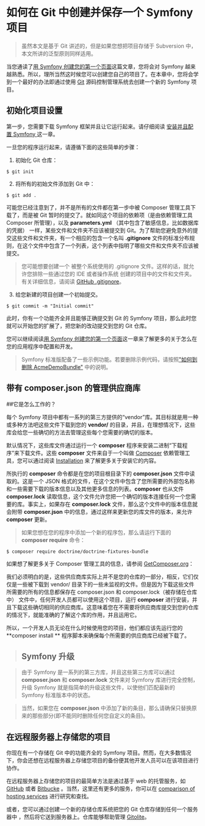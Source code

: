 # 如何在 Git 中创建并保存一个 Symfony 项目

> 虽然本文是基于 Git 讲述的，但是如果您想把项目存储于 Subversion 中，本文所讲的泛型原则同样适用。

当您通读了[用 Symfony 创建您的第一个页面](http://symfony.com/doc/current/book/page_creation.html "用 Symfony 创建您的第一个页面")这篇文章，您将会对 Symfony 越来越熟悉。所以，理所当然这时候您可以创建您自己的项目了。在本章中，您将会学到一个最好的办法即通过使用 [Git](http://git-scm.com/ "Git") 源码控制管理系统去创建一个新的 Symfony 项目。

## 初始化项目设置

第一步，您需要下载 Symfony 框架并且让它运行起来。请仔细阅读 [安装并且配置 Symfony ](http://symfony.com/doc/current/book/installation.html " 安装并且配置 Symfony  ") 这一章。

一旦您的程序运行起来，请遵循下面的这些简单的步骤：

1. 初始化 Git 仓库：

```
$ git init
```

2. 将所有的初始文件添加到 Git 中：

```
$ git add .
```

可能您已经注意到了，并不是所有的文件都在第一步中被 Composer 管理工具下载了，而是被 Git 暂时的提交了。就如同这个项目的依赖项（是由依赖管理工具 Composer 所管理），以及 **parameters.yml**  （其中包含了敏感信息，比如数据库的凭据） 一样，某些文件和文件夹不应该被提交到 Git。为了帮助您避免意外的提交这些文件和文件夹，有一个相应的包含一个名叫 **.gitignore**  文件的标准分布规则，在这个文件中包含了一个列表，这个列表中指明了哪些文件和文件夹不应该被提交。

> 您可能想要创建一个 被整个系统使用的  .gitignore 文件。这样的话，就允许您排除一些通过您的 IDE 或者操作系统 创建的项目中的文件和文件夹。有关详细信息，请阅读 [GitHub .gitignore](https://help.github.com/articles/ignoring-files/ "GitHub .gitignore")。

3. 给您新建的项目创建一个初始提交。

```
$ git commit -m "Initial commit"
```

此时，你有一个功能齐全并且能够正确提交到 Git 的 Symfony 项目，那么此时您就可以开始您的扩展了，把您新的改动提交到您的 Git 仓库。

您可以继续阅读[用 Symfony 创建您的第一个页面](http://symfony.com/doc/current/book/page_creation.html "用 Symfony 创建您的第一个页面")这一章来了解更多的关于怎么在您的应用程序中配置和开发。 

> Symfony 标准版配备了一些示例功能。若要删除示例代码，请按照["如何到删除 AcmeDemoBundle"](http://symfony.com/doc/current/cookbook/bundles/remove.html "\"如何到删除 AcmeDemoBundle\"") 中的说明。

## 带有 composer.json 的管理供应商库

##它是怎么工作的？

每个  Symfony 项目中都有一系列的第三方提供的“vendor”库。其目标就是用一种或多种方法吧这些文件下载到您的 **vendor/**  的目录，并且，在理想情况下，这些库会给您一些确切的方法去管理这些每个您需要的确切的版本。

默认情况下，这些库文件通过运行一个 **composer** 程序来安装二进制“下载程序”来下载文件。这些 **composer** 文件来自于一个叫做  [Composer](https://getcomposer.org/ "Composer") 依赖管理工具，您可以通过阅读 [Installation](http://symfony.com/doc/current/book/installation.html#installation-updating-vendors "Installation") 来了解更多关于安装它的内容。

所执行的 **composer** 命令都是在您的项目根目录下的 **composer.json** 文件中读取的。这是一个 JSON 格式的文件，在这个文件中包含了您所需要的外部包名称和一些需要下载的版本信息以及其他更多信息的列表。**composer**  也从文件 **composer.lock** 读取信息，这个文件允许您把一个确切的版本连接任何一个您需要的库。事实上，如果存在 **composer.lock** 文件，那么这个文件中的版本信息就会附带 **composer.json**  中的信息，通过这样来更新您的库文件的版本，来允许 **composer** 更新。 

> 如果您想在您的程序中添加一个新的程序包，那么请运行下面的 **composer require** 命令：

```
$ composer require doctrine/doctrine-fixtures-bundle
```

如果想了解更多关于 Composer 管理工具的信息，请参阅 [GetComposer.org](https://getcomposer.org/ "GetComposer.org")：

我们必须明白的是，这些供应商库实际上并不是您的仓库的一部分，相反，它们仅仅是一些被下载到  vendor/ 目录下的一些未监视的文件。但是因为下载这些文件所需要的所有的信息都保存在 composer.json  和 composer.lock（被存储在仓库中） 文件中，任何开发人员都可以使用这个项目，运行 **composer** 进行安装，并且下载这些确切相同的供应商库。这意味着您在不需要将供应商库提交到您的仓库的情况下，就能准确的了解这个库的作用，并且运用它。

所以，一个开发人员无论在什么时候使用您的项目，他们都应该先运行您的  **composer install ** 程序脚本来确保每个所需要的供应商库已经被下载了。

> ## Symfony 升级

> 由于 Symfony 是一系列的第三方库，并且这些第三方库可以通过 **composer.json** 和 **composer.lock** 文件来对 Symfony 库进行完全控制，升级 Symfony 就是指简单的升级这些文件，以使他们匹配最新的 Symfony 标准版本中的状态。

> 当然，如果您在 **composer.json** 中添加了新的条目，那么请确保只替换原来的那些部分(即不能同时删除任何您自定义的条目)。

## 在远程服务器上存储您的项目

你现在有一个存储在 Git 中的功能齐全的 Symfony 项目。然而，在大多数情况下，你会还想在远程服务器上存储您项目的备份便其他开发人员可以在该项目进行协作。

在远程服务器上存储您的项目的最简单方法是通过基于 web 的托管服务，如 [GitHub](http://git-scm.com/ "GitHub") 或者  [Bitbucke](https://bitbucket.org/ "Bitbucke") 。当然，这里还有更多的服务，你可以在 [comparison of hosting services](https://en.wikipedia.org/wiki/Comparison_of_source_code_hosting_facilities "comparison of hosting services")  进行研究和查找。

或者，您可以通过创建一个新的存储仓库系统把您的 Git 仓库存储到任何一个服务器中 ，然后将它送到服务器上。仓库能够帮助管理  [Gitolite](https://github.com/sitaramc/gitolite "Gitolite")。
